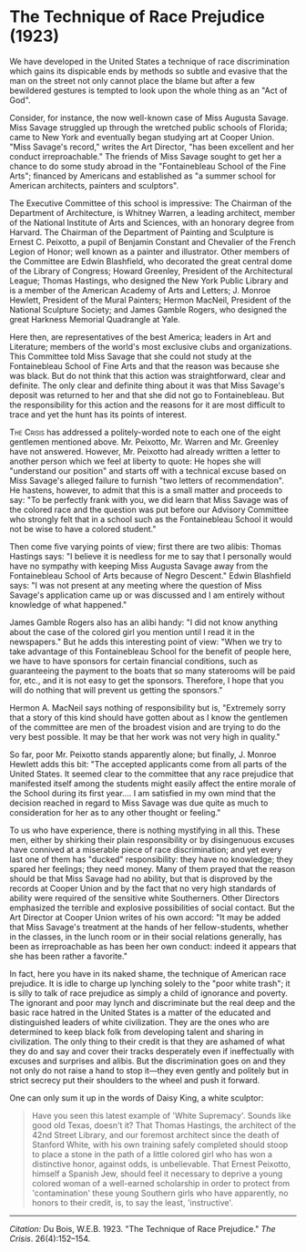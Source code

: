 <!--
title:   The Technique of Race Prejudice
author:  Du Bois, W.E.B.
journal: The Crisis
year:    1923
volume:  26
issue:   4
pages:   152-154
-->
# The Technique of Race Prejudice (1923)

We have developed in the United States a technique of race discrimination which gains its dispicable ends by methods so subtle and evasive that the man on the street not only cannot place the blame but after a few bewildered gestures is tempted to look upon the whole thing as an "Act of God".

Consider, for instance, the now well-known case of Miss Augusta Savage. Miss Savage struggled up through the wretched public schools of Florida; came to New York and eventually began studying art at Cooper Union. "Miss Savage's record," writes the Art Director, "has been excellent and her conduct irreproachable." The friends of Miss Savage sought to get her a chance to do some study abroad in the "Fontainebleau School of the Fine Arts"; financed by Americans and established as "a summer school for American architects, painters and sculptors".

The Executive Committee of this school is impressive: The Chairman of the Department of Architecture, is Whitney Warren, a leading architect, member of the National Institute of Arts and Sciences, with an honorary degree from Harvard. The Chairman of the Department of Painting and Sculpture is Ernest C. Peixotto, a pupil of Benjamin Constant and Chevalier of the French Legion of Honor; well known as a painter and illustrator. Other members of the Committee are Edwin Blashfield, who decorated the great central dome of the Library of Congress; Howard Greenley, President of the Architectural League; Thomas Hastings, who designed the New York Public Library and is a member of the American Academy of Arts and Letters; J. Monroe Hewlett, President of the Mural Painters; Hermon MacNeil, President of the National Sculpture Society; and James Gamble Rogers, who designed the great Harkness Memorial Quadrangle at Yale.

Here then, are representatives of the best America; leaders in Art and Literature; members of the world's most exclusive clubs and organizations. This Committee told Miss Savage that she could not study at the Fontainebleau School of Fine Arts and that the reason was because she was black. But do not think that this action was straightforward, clear and definite. The only clear and definite thing about it was that Miss Savage's deposit was returned to her and that she did not go to Fontainebleau. But the responsibility for this action and the reasons for it are most difficult to trace and yet the hunt has its points of interest.

<span style="font-variant:small-caps;">The Crisis</span> has addressed a politely-worded note to each one of the eight gentlemen mentioned above. Mr. Peixotto, Mr. Warren and Mr. Greenley have not answered. However, Mr. Peixotto had already written a letter to another person which we feel at liberty to quote: He hopes she will "understand our position" and starts off with a technical excuse based on Miss Savage's alleged failure to furnish "two letters of recommendation". He hastens, however, to admit that this is a small matter and proceeds to say: "To be perfectly frank with you, we did learn that Miss Savage was of the colored race and the question was put before our Advisory Committee who strongly felt that in a school such as the Fontainebleau School it would not be wise to have a colored student."

Then come five varying points of view; first there are two alibis: Thomas Hastings says: "I believe it is needless for me to say that I personally would have no sympathy with keeping Miss Augusta Savage away from the Fontainebleau School of Arts because of Negro Descent." Edwin Blashfield says: "I was not present at any meeting where the question of Miss Savage's application came up or was discussed and I am entirely without knowledge of what happened."

James Gamble Rogers also has an alibi handy: "I did not know anything about the case of the colored girl you mention until I read it in the newspapers." But he adds this interesting point of view: "When we try to take advantage of this Fontainebleau School for the benefit of people here, we have to have sponsors for certain financial conditions, such as guaranteeing the payment to the boats that so many staterooms will be paid for, etc., and it is not easy to get the sponsors. Therefore, I hope that you will do nothing that will prevent us getting the sponsors." 

Hermon A. MacNeil says nothing of responsibility but is, "Extremely sorry that a story of this kind should have gotten about as I know the gentlemen of the committee are men of the broadest vision and are trying to do the very best possible. It may be that her work was not very high in quality."

So far, poor Mr. Peixotto stands apparently alone; but finally, J. Monroe Hewlett adds this bit: "The accepted applicants come from all parts of the United States. It seemed clear to the committee that any race prejudice that manifested itself among the students might easily affect the entire morale of the School during its first year.... I am satisfied in my own mind that the decision reached in regard to Miss Savage was due quite as much to consideration for her as to any other thought or feeling."

To us who have experience, there is nothing mystifying in all this. These men, either by shirking their plain responsibility or by disingenuous excuses have connived at a miserable piece of race discrimination; and yet every last one of them has "ducked" responsibility: they have no knowledge; they spared her feelings; they need money. Many of them prayed that the reason should be that Miss Savage had no ability, but that is disproved by the records at Cooper Union and by the fact that no very high standards of ability were required of the sensitive white Southerners. Other Directors emphasized the terrible and explosive possibilities of social contact. But the Art Director at Cooper Union writes of his own accord: "It may be added that Miss Savage's treatment at the hands of her fellow-students, whether in the classes, in the lunch room or in their social relations generally, has been as irreproachable as has been her own conduct: indeed it appears that she has been rather a favorite."

In fact, here you have in its naked shame, the technique of American race prejudice. It is idle to charge up lynching solely to the "poor white trash"; it is silly to talk of race prejudice as simply a child of ignorance and poverty. The ignorant and poor may lynch and discriminate but the real deep and the basic race hatred in the United States is a matter of the educated and distinguished leaders of white civilization. They are the ones who are determined to keep black folk from developing talent and sharing in civilization. The only thing to their credit is that they are ashamed of what they do and say and cover their tracks desperately even if ineffectually with excuses and surprises and alibis. But the discrimination goes on and they not only do not raise a hand to stop it—they even gently and politely but in strict secrecy put their shoulders to the wheel and push it forward.

One can only sum it up in the words of Daisy King, a white sculptor:

> Have you seen this latest example of 'White Supremacy'. Sounds like good old Texas, doesn't it? That Thomas Hastings, the architect of the 42nd Street Library, and our foremost architect since the death of Stanford White, with his own training safely completed should stoop to place a stone in the path of a little colored girl who has won a distinctive honor, against odds, is unbelievable. That Ernest Peixotto, himself a Spanish Jew, should feel it necessary to deprive a young colored woman of a well-earned scholarship in order to protect from 'contamination' these young Southern girls who have apparently, no honors to their credit, is, to say the least, 'instructive'.

______________
*Citation:* Du Bois, W.E.B. 1923. "The Technique of Race Prejudice." *The Crisis*. 26(4):152&ndash;154.